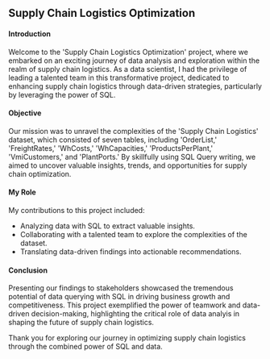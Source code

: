 ## Supply Chain Logistics Optimization

#### Introduction

Welcome to the 'Supply Chain Logistics Optimization' project, where we embarked on an exciting journey of data analysis and exploration within the realm of supply chain logistics. As a data scientist, I had the privilege of leading a talented team in this transformative project, dedicated to enhancing supply chain logistics through data-driven strategies, particularly by leveraging the power of SQL.

#### Objective

Our mission was to unravel the complexities of the 'Supply Chain Logistics' dataset, which consisted of seven tables, including 'OrderList,' 'FreightRates,' 'WhCosts,' 'WhCapacities,' 'ProductsPerPlant,' 'VmiCustomers,' and 'PlantPorts.' By skillfully using SQL Query writing, we aimed to uncover valuable insights, trends, and opportunities for supply chain optimization.

#### My Role

My contributions to this project included:

- Analyzing data with SQL to extract valuable insights.
- Collaborating with a talented team to explore the complexities of the dataset.
- Translating data-driven findings into actionable recommendations.

#### Conclusion

Presenting our findings to stakeholders showcased the tremendous potential of data querying with SQL in driving business growth and competitiveness. This project exemplified the power of teamwork and data-driven decision-making, highlighting the critical role of data analyis in shaping the future of supply chain logistics.

Thank you for exploring our journey in optimizing supply chain logistics through the combined power of SQL and data.
